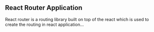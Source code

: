 ## React Router Application

React router is a routing library built on top of the react which is used to create the routing in react application...
